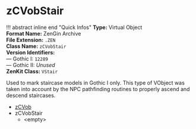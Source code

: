 # zCVobStair

!!! abstract inline end "Quick Infos"
    **Type:** Virtual Object<br/>
    **Format Name:** ZenGin Archive<br/>
    **File Extension:** `.ZEN`<br/>
    **Class Name:** `zCVobStair`<br/>
    **Version Identifiers:**<br />
    — Gothic I: `12289`<br/>
    — Gothic II: *Unused*<br/>
    **ZenKit Class:** `VStair`

Used to mark staircase models in Gothic I only. This type of VObject was taken into account by the NPC pathfinding
routines to properly ascend and descend staircases.

<ul class="sp-list">
    <li class="sp-type"><a href="../zCVob/">zCVob</a></li>
    <li class="sp-type">
        <span>zCVobStair</span>
        <ul class="sp-list">
            <li class="sp-none">&lt;empty&gt;</li>
        </ul>
    </li>
</ul>

